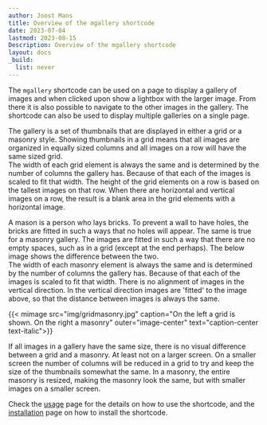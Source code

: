 ```yaml
---
author: Joost Mans
title: Overview of the mgallery shortcode
date: 2023-07-04
lastmod: 2023-08-15
Description: Overview of the mgallery shortcode
layout: docs
_build:
  list: never
---
```

<!-- cSpell:ignore Joost mgallery shortcode mimage gridmasonry lastmod lightbox -->

The `mgallery` shortcode can be used on a page to display a gallery of images and when clicked upon show a lightbox with the larger image. From there it is also possible to navigate to the other images in the gallery. The shortcode can also be used to display multiple galleries on a single page.

The gallery is a set of thumbnails that are displayed in either a grid or a masonry style. Showing thumbnails in a grid means that all images are organized in equally sized columns and all images on a row will have the same sized grid.  
The width of each grid element is always the same and is determined by the number of columns the gallery has. Because of that each of the images is scaled to fit that width. The height of the grid elements on a row is based on the tallest images on that row. When there are horizontal and vertical images on a row, the result is a blank area in the grid elements with a horizontal image.

A mason is a person who lays bricks. To prevent a wall to have holes, the bricks are fitted in such a ways that no holes will appear. The same is true for a masonry gallery. The images are fitted in such a way that there are no empty spaces, such as in a grid (except at the end perhaps). The below image shows the difference between the two.  
The width of each masonry element is always the same and is determined by the number of columns the gallery has. Because of that each of the images is scaled to fit that width. There is no alignment of images in the vertical direction. In the vertical direction images are 'fitted' to the image above, so that the distance between images is always the same.

{{< mimage src="img/gridmasonry.jpg" caption="On the left a grid is shown. On the right a masonry" outer="image-center" text="caption-center text-italic">}}

If all images in a gallery have the same size, there is no visual difference between a grid and a masonry. At least not on a larger screen. On a smaller screen the number of columns will be reduced in a grid to try and keep the size of the thumbnails somewhat the same. In a masonry, the entire masonry is resized, making the masonry look the same, but with smaller images on a smaller screen.

Check the [usage](../usage) page for the details on how to use the shortcode, and the [installation](../installation) page on how to install the shortcode.
